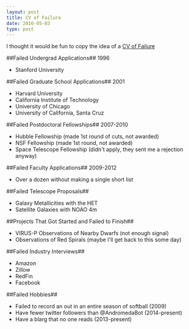 ```yaml
---
layout: post
title: CV of Failure
date: 2016-05-03
type: post
---
```


I thought it would be fun to copy the idea of a [CV of Failure](http://www.princeton.edu/haushofer/Johannes_Haushofer_CV_of_Failures.pdf)

##Failed Undergrad Applications##
1996

* Stanford University

##Failed Graduate School Applications##
2001

* Harvard University
* California Institute of Technology
* University of Chicago
* University of California, Santa Cruz

##Failed Postdoctoral Fellowships##
2007-2010

* Hubble Fellowship (made 1st round of cuts, not awarded)
* NSF Fellowship (made 1st round, not awarded)
* Space Telescope Fellowship (didn't apply, they sent me a rejection anyway)

##Failed Faculty Applications##
2009-2012

* Over a dozen without making a single short list

##Failed Telescope Proposals##
* Galaxy Metallicities with the HET
* Satellite Galaxies with NOAO 4m

##Projects That Got Started and Failed to Finish##
* VIRUS-P Observations of Nearby Dwarfs (not enough signal)
* Observations of Red Spirals (maybe I'll get back to this some day)

##Failed Industry Interviews##
* Amazon
* Zillow
* RedFin
* Facebook

##Failed Hobbies##
* Failed to record an out in an entire season of softball (2009)
* Have fewer twitter followers than @AndromedaBot (2014-present)
* Have a blarg that no one reads (2013-present)
